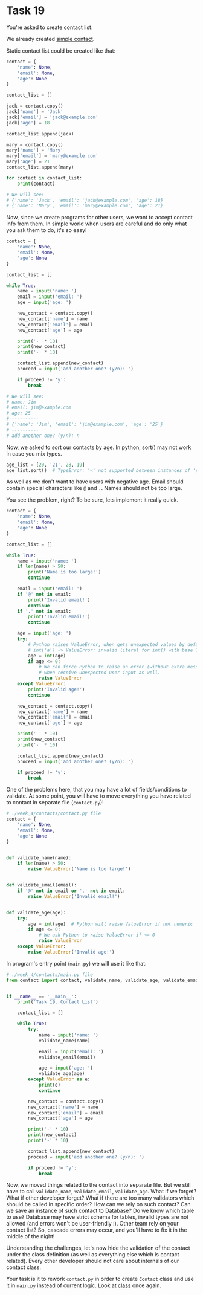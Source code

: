# Task 19
You're asked to create contact list.

We already created [simple contact](https://github.com/mykytapavlov/python-beginner/tree/main/week_2/contact).

Static contact list could be created like that:

```python
contact = {
    'name': None,
    'email': None,
    'age': None
}

contact_list = []

jack = contact.copy()
jack['name'] = 'Jack'
jack['email'] = 'jack@example.com'
jack['age'] = 18

contact_list.append(jack)

mary = contact.copy()
mary['name'] = 'Mary'
mary['email'] = 'mary@example.com'
mary['age'] = 21
contact_list.append(mary)

for contact in contact_list:
    print(contact)

# We will see:
# {'name': 'Jack', 'email': 'jack@example.com', 'age': 18}
# {'name': 'Mary', 'email': 'mary@example.com', 'age': 21}
```

Now, since we create programs for other users, we want to accept contact info from them.
In simple world when users are careful and do only what you ask them to do, it's so easy!

```python
contact = {
    'name': None,
    'email': None,
    'age': None
}

contact_list = []

while True:
    name = input('name: ')
    email = input('email: ')
    age = input('age: ')

    new_contact = contact.copy()
    new_contact['name'] = name
    new_contact['email'] = email
    new_contact['age'] = age

    print('-' * 10)
    print(new_contact)
    print('-' * 10)

    contact_list.append(new_contact)
    proceed = input('add another one? (y/n): ')

    if proceed != 'y':
        break

# We will see:
# name: Jim
# email: jim@example.com
# age: 25
# ----------
# {'name': 'Jim', 'email': 'jim@example.com', 'age': '25'}
# ----------
# add another one? (y/n): n
```


Now, we asked to sort our contacts by age. In python, sort() may not work in case you mix types.
```python
age_list = [20, '21', 28, 19]
age_list.sort()  # TypeError: '<' not supported between instances of 'str' and 'int'.
```

As well as we don't want to have users with negative age. 
Email should contain special characters like `@` and `.`.
Names should not be too large.

You see the problem, right? To be sure, lets implement it really quick.

```python
contact = {
    'name': None,
    'email': None,
    'age': None
}

contact_list = []

while True:
    name = input('name: ')
    if len(name) > 50:
        print('Name is too large!')
        continue

    email = input('email: ')
    if '@' not in email:
        print('Invalid email!')
        continue
    if '.' not in email:
        print('Invalid email!')
        continue

    age = input('age: ')
    try:
        # Python raises ValueError, when gets unexpected values by default!
        # int('a') -> ValueError: invalid literal for int() with base 10: 'a'
        age = int(age)
        if age <= 0:
            # We can force Python to raise an error (without extra message in this case)
            # when receive unexpected user input as well.
            raise ValueError
    except ValueError:
        print('Invalid age!')
        continue

    new_contact = contact.copy()
    new_contact['name'] = name
    new_contact['email'] = email
    new_contact['age'] = age

    print('-' * 10)
    print(new_contact)
    print('-' * 10)

    contact_list.append(new_contact)
    proceed = input('add another one? (y/n): ')

    if proceed != 'y':
        break
```

One of the problems here, that you may have a lot of fields/conditions to validate. 
At some point, you will have to move everything you have related to contact in separate file (`contact.py`)!
```python
# ./week_4/contacts/contact.py file
contact = {
    'name': None,
    'email': None,
    'age': None
}


def validate_name(name):
    if len(name) > 50:
        raise ValueError('Name is too large!')


def validate_email(email):
    if '@' not in email or '.' not in email:
        raise ValueError('Invalid email!')


def validate_age(age):
    try:
        age = int(age)  # Python will raise ValueError if not numeric
        if age <= 0:
            # We ask Python to raise ValueError if <= 0
            raise ValueError
    except ValueError:
        raise ValueError('Invalid age!')
```

In program's entry point (`main.py`) we will use it like that:

```python
# ./week_4/contacts/main.py file
from contact import contact, validate_name, validate_age, validate_email


if __name__ == '__main__':
    print('Task 19. Contact List')

    contact_list = []

    while True:
        try:
            name = input('name: ')
            validate_name(name)

            email = input('email: ')
            validate_email(email)

            age = input('age: ')
            validate_age(age)
        except ValueError as e:
            print(e)
            continue

        new_contact = contact.copy()
        new_contact['name'] = name
        new_contact['email'] = email
        new_contact['age'] = age

        print('-' * 10)
        print(new_contact)
        print('-' * 10)

        contact_list.append(new_contact)
        proceed = input('add another one? (y/n): ')

        if proceed != 'y':
            break
```

Now, we moved things related to the contact into separate file. 
But we still have to call `validate_name`, `validate_email`, `validate_age`. 
What if we forget? What if other developer forget? 
What if there are too many validators which should be called in specific order?
How can we rely on such contact?
Can we save an instance of such contact to Database? Do we know which table to use?
Database may have strict schema for tables, invalid types are not allowed (and errors won't be user-friendly :).
Other team rely on your contact list? So, cascade errors may occur, and you'll have to fix it in the middle of the night!

Understanding the challenges, let's now hide the validation of the contact under the class definition 
(as well as everything else which is contact related).
Every other developer should not care about internals of our contact class.

Your task is it to rework `contact.py` in order to create `Contact` class 
and use it in `main.py` instead of current logic.
Look at [class](https://mykytapavlov.github.io/nerd/src/python/oop/class) once again.
